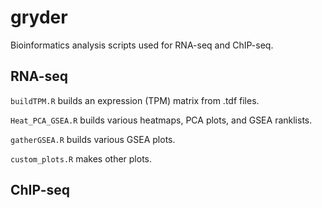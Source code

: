 # gryder

Bioinformatics analysis scripts used for RNA-seq and ChIP-seq.

## RNA-seq
`buildTPM.R` builds an expression (TPM) matrix from .tdf files.

`Heat_PCA_GSEA.R` builds various heatmaps, PCA plots, and GSEA ranklists.

`gatherGSEA.R` builds various GSEA plots.

`custom_plots.R` makes other plots.

## ChIP-seq
